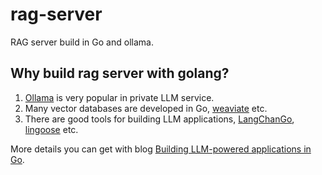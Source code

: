 # rag-server

RAG server build in Go and ollama.

## Why build rag server with golang? 

1. [Ollama](https://ollama.com/) is very popular in private LLM service.
2. Many vector databases are developed in Go, [weaviate](https://weaviate.io) etc.
3. There are good tools for building LLM applications, [LangChanGo](https://github.com/tmc/langchaingo), [lingoose](https://github.com/henomis/lingoose) etc.

More details you can get with blog [Building LLM-powered applications in Go](https://go.dev/blog/llmpowered).
